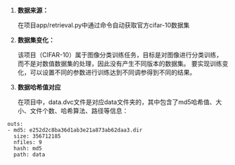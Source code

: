1. **数据来源：**

   在项目app/retrieval.py中通过命令自动获取官方cifar-10数据集

2. **数据集变化：**

   该项目（CIFAR-10）属于图像分类训练任务，目标是对图像进行分类训练，而不是对数值数据集的处理，因此没有产生不同版本的数据集。
   要实现训练变化，可以设置不同的参数进行训练达到不同调参得到不同的结果。

3. **数据哈希值对应**

   在项目中，data.dvc文件是对应data文件夹的，其中包含了md5哈希值、大小、文件个数、哈希算法、路径等信息：

```
outs:
- md5: e252d2c8ba36d1ab3e21a873ab62daa3.dir
  size: 356712185
  nfiles: 9
  hash: md5
  path: data
```